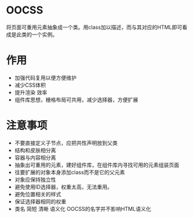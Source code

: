 # OOCSS
将页面可重用元素抽象成一个类。用class加以描述，而与其对应的HTML即可看成是此类的一个实例。

# 作用

- 加强代码复用以便方便维护
- 减少CSS体积
- 提升渲染 效率
- 组件库思想，栅格布局可共用，减少选择器，方便扩展

# 注意事项

- 不要直接定义子节点，应把共性声明放到父类
- 结构和皮肤相分离
- 容器与内容相分离
- 抽象出可重用的元素，建好组件库，在组件库内寻找可用的元素组装页面
- 往要扩展的对象本身添加class而不是它的父元素
- 对象应保持独立性
- 避免使用ID选择器，权重太高，无法重用。
- 避免位置相关的样式
- 保证选择器相同的权重
- 类名 简短 清晰 语义化 OOCSS的名字并不影响HTML语义化
